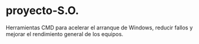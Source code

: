 # proyecto-S.O.
Herramientas CMD para acelerar el arranque de Windows, reducir fallos y mejorar el rendimiento general de los equipos.
